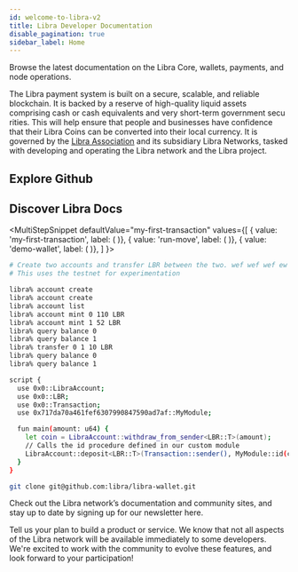 ```yaml
---
id: welcome-to-libra-v2
title: Libra Developer Documentation
disable_pagination: true
sidebar_label: Home
---
```


Browse the latest documentation on the Libra Core, wallets, payments, and node operations. 

<div className="margin-vert--lg" />

The Libra payment system is built on a secure, scalable, and reliable blockchain. It is backed by a reserve of high-quality liquid assets comprising cash or ca​sh eq​uivalents and very short-term government secu​rities. This will help ensure that people and businesses have confidence that their Libra Coins can be converted into their local currency. It is governed by the [Libra Association](http://libra.org/) and its subsidiary Libra Networks, tasked with developing and operating the Libra network and the Libra project.

<CardsWrapper title="We welcome developers who want to:">
  <OverlayCard 
    description="This section of content will be available soon"
    icon="img/core-contributors.svg" 
    iconDark="img/core-contributors-dark.svg" 
    title="Contribute to Core" 
    to="#"
  />
  <OverlayCard 
    description="This section of content will be available soon"
    icon="img/merchant-solutions.svg" 
    iconDark="img/merchant-solutions-dark.svg"
    title="Contribute to Libra Blockchain" 
    to="#"
  />
  <OverlayCard 
    description="This section of content will be available soon"
    icon="img/wallet-app.svg" 
    iconDark="img/wallet-app-dark.svg"
    title="Build a Wallet" 
    to="#"
  />
  <OverlayCard
    description="This section of content will be available soon"
    icon="img/wallet-app.svg" 
    iconDark="img/wallet-app-dark.svg"
    title="Develop a wallet for the Libra Network"
    to="#"
  />
  <OverlayCard
    description="This section of content will be available soon"
    icon="img/move.svg" 
    iconDark="img/move-dark.svg"
    title="Develop with Move"
    to="#"
  />
  <OverlayCard
    description="This section of content will be available soon"
    icon="img/move.svg" 
    iconDark="img/move-dark.svg"
    title="Learn about and experiment with the Move language"
    to="#"
  />
  <OverlayCard
    description="This section of content will be available soon"
    icon="img/merchant-solutions.svg" 
    iconDark="img/merchant-solutions-dark.svg" 
    title="Accept Payments"
    to="#"
  />
  <OverlayCard
    description="This section of content will be available soon"
    icon="img/merchant-solutions.svg" 
    iconDark="img/merchant-solutions-dark.svg" 
    title="Accept payments and integrate with the network"
    to="#"
  />
  <OverlayCard
    description="This section of content will be available soon"
    icon="img/move.svg" 
    iconDark="img/move-dark.svg"
    title="Run a Full Node"
    to="#"
  />
  <OverlayCard
    description="This section of content will be available soon"
    icon="img/core-contributors.svg" 
    iconDark="img/core-contributors-dark.svg" 
    title="Learn how to operate full nodes in the Libra Blockchain"
    to="#"
  />
</CardsWrapper>

## Explore Github

<CardsWrapper>
  <TagCard
    icon="img/github.svg"
    iconDark="img/github-dark.svg"
    tags={["Web", "Mobile", "Merchant"]}
    title="Reference Wallet"
    to="https://github.com/libra"
  />
  <TagCard
    icon="img/github.svg"
    iconDark="img/github-dark.svg"
    tags={["Web", "Mobile", "Merchant"]}
    title="Reference Merchant"
    to="https://github.com/libra"
  />
  <TagCard
    icon="img/github.svg"
    iconDark="img/github-dark.svg"
    tags={["Web", "Mobile", "Core"]}
    title="Libra Core"
    to="https://github.com/libra"
  />
</CardsWrapper>

<div className="margin-vert--lg" />

## Discover Libra Docs

<MultiStepSnippet
  defaultValue="my-first-transaction"
  values={[
    { value: 'my-first-transaction', label: (
      <ColorCard 
        color="purpleDark"
        icon="img/transaction.svg"
        overlay="Send a test transaction to orem ipsum dolor sit amet, ctetur adipiscing elit, sed do"
        title="Send a test transaction"
        type="snippetTab"
      />
    )},
    { value: 'run-move', label: (
      <ColorCard 
        color="purpleLight"
        icon="img/docs/move-program.svg" 
        overlay="Second overlay (no content specified in comps"
        title="Write a move program"
        type="snippetTab"
      />
    )},
    { value: 'demo-wallet', label: (
      <ColorCard 
        color="aqua"
        icon="img/docs/try-a-wallet.svg" 
        overlay="Third overlay (no content specified in comps"
        title="Try out a wallet"
        type="snippetTab"
      />
    )},
  ]
}>
<MultiStepTabItem value="my-first-transaction" learnMoreLink="/docs/core/my-first-transaction">

```bash
# Create two accounts and transfer LBR between the two. wef wef wef ew wef we fw
# This uses the testnet for experimentation

libra% account create
libra% account create
libra% account list
libra% account mint 0 110 LBR
libra% account mint 1 52 LBR
libra% query balance 0
libra% query balance 1
libra% transfer 0 1 10 LBR
libra% query balance 0
libra% query balance 1 
```

</MultiStepTabItem>
<MultiStepTabItem value="run-move" learnMoreLink="/docs/core/run-move-locally">

```bash
script {
  use 0x0::LibraAccount;
  use 0x0::LBR;
  use 0x0::Transaction;
  use 0x717da70a461fef6307990847590ad7af::MyModule;

  fun main(amount: u64) {
    let coin = LibraAccount::withdraw_from_sender<LBR::T>(amount);
    // Calls the id procedure defined in our custom module
    LibraAccount::deposit<LBR::T>(Transaction::sender(), MyModule::id(coin));
  }
}
```

</MultiStepTabItem>
<MultiStepTabItem value="demo-wallet">

```bash
git clone git@github.com:libra/libra-wallet.git
```

</MultiStepTabItem>
</MultiStepSnippet>

Check out the Libra network’s documentation and community sites, and stay up to date by signing up for our newsletter here.

<div className="margin-vert--lg" />

Tell us your plan to build a product or service. We know that not all aspects of the Libra network will be available immediately to some developers. We're excited to work with the community to evolve these features, and look forward to your participation!
